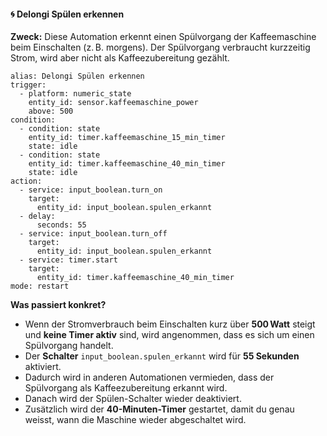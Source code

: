 #### 🌀 Delongi Spülen erkennen

**Zweck:** Diese Automation erkennt einen Spülvorgang der Kaffeemaschine beim Einschalten (z. B. morgens). Der Spülvorgang verbraucht kurzzeitig Strom, wird aber nicht als Kaffeezubereitung gezählt.

```
alias: Delongi Spülen erkennen
trigger:
  - platform: numeric_state
    entity_id: sensor.kaffeemaschine_power
    above: 500
condition:
  - condition: state
    entity_id: timer.kaffeemaschine_15_min_timer
    state: idle
  - condition: state
    entity_id: timer.kaffeemaschine_40_min_timer
    state: idle
action:
  - service: input_boolean.turn_on
    target:
      entity_id: input_boolean.spulen_erkannt
  - delay:
      seconds: 55
  - service: input_boolean.turn_off
    target:
      entity_id: input_boolean.spulen_erkannt
  - service: timer.start
    target:
      entity_id: timer.kaffeemaschine_40_min_timer
mode: restart
```

**Was passiert konkret?**

- Wenn der Stromverbrauch beim Einschalten kurz über **500 Watt** steigt und **keine Timer aktiv** sind, wird angenommen, dass es sich um einen Spülvorgang handelt.
- Der **Schalter** `input_boolean.spulen_erkannt` wird für **55 Sekunden** aktiviert.
- Dadurch wird in anderen Automationen vermieden, dass der Spülvorgang als Kaffeezubereitung erkannt wird.
- Danach wird der Spülen-Schalter wieder deaktiviert.
- Zusätzlich wird der **40-Minuten-Timer** gestartet, damit du genau weisst, wann die Maschine wieder abgeschaltet wird.
